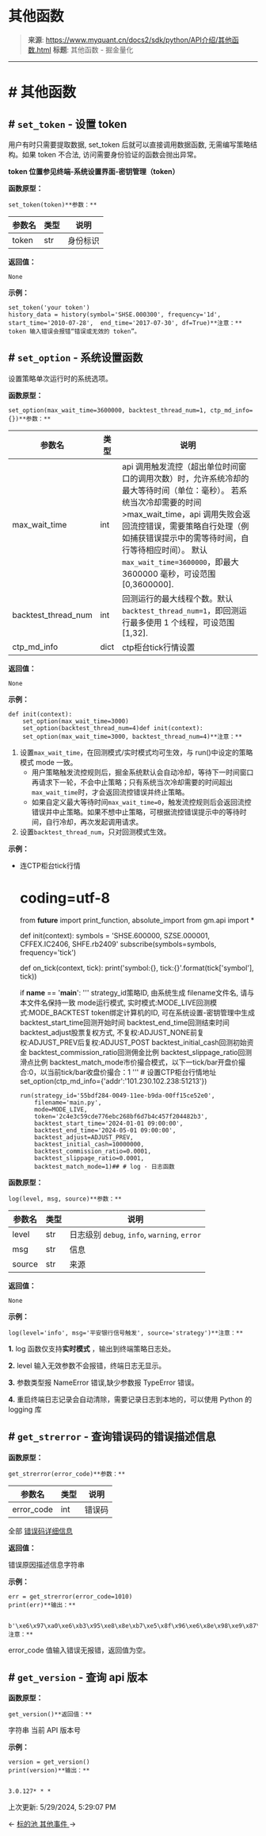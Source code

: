 # 其他函数

> **来源**: https://www.myquant.cn/docs2/sdk/python/API介绍/其他函数.html
> **标题**: 其他函数 - 掘金量化

---

# # 其他函数

## # `set_token` \- 设置 token

用户有时只需要提取数据, set_token 后就可以直接调用数据函数, 无需编写策略结构。如果 token 不合法, 访问需要身份验证的函数会抛出异常。

**token 位置参见终端-系统设置界面-密钥管理（token）**

**函数原型：**
    
    
    set_token(token)**参数：**

参数名 | 类型 | 说明  
---|---|---  
token | str | 身份标识  
  
**返回值：**

`None`

**示例：**
    
    
    set_token('your token')
    history_data = history(symbol='SHSE.000300', frequency='1d', start_time='2010-07-28',  end_time='2017-07-30', df=True)**注意：** token 输入错误会报错“错误或无效的 token”。

## # `set_option` \- 系统设置函数

设置策略单次运行时的系统选项。

**函数原型：**
    
    
    set_option(max_wait_time=3600000, backtest_thread_num=1, ctp_md_info={})**参数：**

**参数名** | **类型** | **说明**  
---|---|---  
max_wait_time | int | api 调用触发流控（超出单位时间窗口的调用次数）时，允许系统冷却的最大等待时间（单位：毫秒）。 若系统当次冷却需要的时间>max_wait_time，api 调用失败会返回流控错误，需要策略自行处理（例如捕获错误提示中的需等待时间，自行等待相应时间）。 默认`max_wait_time=3600000`，即最大 3600000 毫秒，可设范围[0,3600000].  
backtest_thread_num | int | 回测运行的最大线程个数。默认`backtest_thread_num=1`，即回测运行最多使用 1 个线程，可设范围[1,32].  
ctp_md_info | dict | ctp柜台tick行情设置  
  
**返回值：**

`None`

**示例：**
    
    
    def init(context):
        set_option(max_wait_time=3000)
    	set_option(backtest_thread_num=4)def init(context):
    	set_option(max_wait_time=3000, backtest_thread_num=4)**注意：**

  1. 设置`max_wait_time`，在回测模式/实时模式均可生效，与 run()中设定的策略模式 mode 一致。 
     * 用户策略触发流控规则后，掘金系统默认会自动冷却，等待下一时间窗口再请求下一轮，不会中止策略；只有系统当次冷却需要的时间超出`max_wait_time`时，才会返回流控错误并终止策略。
     * 如果自定义最大等待时间`max_wait_time=0`，触发流控规则后会返回流控错误并中止策略。如果不想中止策略，可根据流控错误提示中的等待时间，自行冷却，再次发起调用请求。
  2. 设置`backtest_thread_num`，只对回测模式生效。

**示例：**

  * 连CTP柜台tick行情

    
    
    # coding=utf-8
    from __future__ import print_function, absolute_import
    from gm.api import *
    
    
    def init(context):
        symbols = 'SHSE.600000, SZSE.000001, CFFEX.IC2406, SHFE.rb2409'
        subscribe(symbols=symbols, frequency='tick')
    
    
    def on_tick(context, tick):
        print('symbol:{}, tick:{}'.format(tick['symbol'], tick))
    
    
    if __name__ == '__main__':
        '''
            strategy_id策略ID, 由系统生成
            filename文件名, 请与本文件名保持一致
            mode运行模式, 实时模式:MODE_LIVE回测模式:MODE_BACKTEST
            token绑定计算机的ID, 可在系统设置-密钥管理中生成
            backtest_start_time回测开始时间
            backtest_end_time回测结束时间
            backtest_adjust股票复权方式, 不复权:ADJUST_NONE前复权:ADJUST_PREV后复权:ADJUST_POST
            backtest_initial_cash回测初始资金
            backtest_commission_ratio回测佣金比例
            backtest_slippage_ratio回测滑点比例
            backtest_match_mode市价撮合模式，以下一tick/bar开盘价撮合:0，以当前tick/bar收盘价撮合：1
        '''
        # 设置CTP柜台行情地址
        set_option(ctp_md_info={'addr':'101.230.102.238:51213'})
    
        run(strategy_id='55bdf284-0049-11ee-b9da-00ff15ce52e0',
            filename='main.py',
            mode=MODE_LIVE,
            token='2c4e3c59cde776ebc268bf6d7b4c457f204482b3',
            backtest_start_time='2024-01-01 09:00:00',
            backtest_end_time='2024-05-01 09:00:00',
            backtest_adjust=ADJUST_PREV,
            backtest_initial_cash=10000000,
            backtest_commission_ratio=0.0001,
            backtest_slippage_ratio=0.0001,
            backtest_match_mode=1)## # log - 日志函数

**函数原型：**
    
    
    log(level, msg, source)**参数：**

参数名 | 类型 | 说明  
---|---|---  
level | str | 日志级别 `debug`, `info`, `warning`, `error`  
msg | str | 信息  
source | str | 来源  
  
**返回值：**

`None`

**示例：**
    
    
    log(level='info', msg='平安银行信号触发', source='strategy')**注意：**

**1.** log 函数仅支持**实时模式** ，输出到终端策略日志处。

**2.** level 输入无效参数不会报错，终端日志无显示。

**3.** 参数类型报 NameError 错误,缺少参数报 TypeError 错误。

**4.** 重启终端日志记录会自动清除，需要记录日志到本地的，可以使用 Python 的 logging 库

## # `get_strerror` \- 查询错误码的错误描述信息

**函数原型：**
    
    
    get_strerror(error_code)**参数：**

参数名 | 类型 | 说明  
---|---|---  
error_code | int | 错误码  
  
全部 [错误码详细信息](/docs2/sdk/python/错误码.html)

**返回值：**

错误原因描述信息字符串

**示例：**
    
    
    err = get_strerror(error_code=1010)
    print(err)**输出：**
    
    
    b'\xe6\x97\xa0\xe6\xb3\x95\xe8\x8e\xb7\xe5\x8f\x96\xe6\x8e\x98\xe9\x87\x91\xe6\x9c\x8d\xe5\x8a\xa1\xe5\x99\xa8\xe5\x9c\xb0\xe5\x9d\x80\xe5\x88\x97\xe8\xa1\xa8'**注意：**

error_code 值输入错误无报错，返回值为空。

## # `get_version` \- 查询 api 版本

**函数原型：**
    
    
    get_version()**返回值：**

字符串 当前 API 版本号

**示例：**
    
    
    version = get_version()
    print(version)**输出：**
    
    
    3.0.127* * *

上次更新: 5/29/2024, 5:29:07 PM

← [ 标的池 ](/docs2/sdk/python/API介绍/标的池.html) [ 其他事件 ](/docs2/sdk/python/API介绍/其他事件.html) → 

